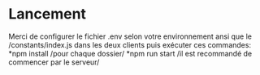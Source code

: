 # Lancement
Merci de configurer le fichier .env selon votre environnement ansi que le /constants/index.js dans les deux clients puis exécuter ces commandes: <br/>
*npm install  /pour chaque dossier/
*npm run start /il est recommandé de commencer par le serveur/
